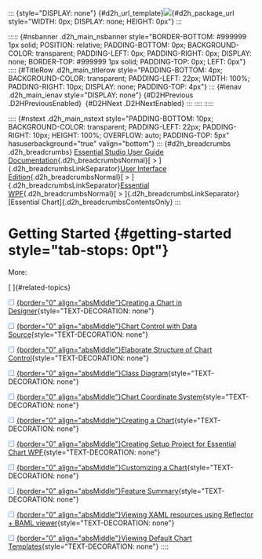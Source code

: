 ::: {style="DISPLAY: none"}
[](ms-xhelp:///?Id=d2h_url_template){#d2h_url_template}![](!package_url!){#d2h_package_url style="WIDTH: 0px; DISPLAY: none; HEIGHT: 0px"}
:::

::::: {#nsbanner .d2h_main_nsbanner style="BORDER-BOTTOM: #999999 1px solid; POSITION: relative; PADDING-BOTTOM: 0px; BACKGROUND-COLOR: transparent; PADDING-LEFT: 0px; PADDING-RIGHT: 0px; DISPLAY: none; BORDER-TOP: #999999 1px solid; PADDING-TOP: 0px; LEFT: 0px"}
:::: {#TitleRow .d2h_main_titlerow style="PADDING-BOTTOM: 4px; BACKGROUND-COLOR: transparent; PADDING-LEFT: 22px; WIDTH: 100%; PADDING-RIGHT: 10px; DISPLAY: none; PADDING-TOP: 4px"}
::: {#ienav .d2h_main_ienav style="DISPLAY: none"}
[](ms-xhelp:///?Id=c06f3c6d-cfd7-4d00-a630-eb8851539bc9){#D2HPrevious .D2HPreviousEnabled}  [](ms-xhelp:///?Id=82184e29-7a7c-4ac8-aebd-bac46acb23c8){#D2HNext .D2HNextEnabled}
:::
::::
:::::

:::: {#nstext .d2h_main_nstext style="PADDING-BOTTOM: 10px; BACKGROUND-COLOR: transparent; PADDING-LEFT: 22px; PADDING-RIGHT: 10px; HEIGHT: 100%; OVERFLOW: auto; PADDING-TOP: 5px" hasuserbackground="true" valign="bottom"}
::: {#d2h_breadcrumbs .d2h_breadcrumbs}
[Essential Studio User Guide Documentation](ms-xhelp:///?Id=12457748-09e3-4d74-a240-8e049cedf030){.d2h_breadcrumbsNormal}[ \> ]{.d2h_breadcrumbsLinkSeparator}[User Interface Edition](ms-xhelp:///?Id=c29296b7-531c-413b-a0ec-488ca1f7f669){.d2h_breadcrumbsNormal}[ \> ]{.d2h_breadcrumbsLinkSeparator}[Essential WPF](ms-xhelp:///?Id=7f4f82c5-151c-4262-94d0-75c4626c77bc){.d2h_breadcrumbsNormal}[ \> ]{.d2h_breadcrumbsLinkSeparator}[Essential Chart]{.d2h_breadcrumbsContentsOnly}
:::

# Getting Started {#getting-started style="tab-stops: 0pt"}

More:

[ ]{#related-topics}

[![](button.gif){border="0" align="absMiddle"}Creating a Chart in Designer](ms-xhelp:///?Id=82184e29-7a7c-4ac8-aebd-bac46acb23c8){style="TEXT-DECORATION: none"}

[![](button.gif){border="0" align="absMiddle"}Chart Control with Data Source](ms-xhelp:///?Id=5fc9a32d-51da-49cd-9a2d-974c081f8a2a){style="TEXT-DECORATION: none"}

[![](button.gif){border="0" align="absMiddle"}Elaborate Structure of Chart Control](ms-xhelp:///?Id=43ea12c2-44ff-43cf-84e1-636bbfa866ab){style="TEXT-DECORATION: none"}

[![](button.gif){border="0" align="absMiddle"}Class Diagram](ms-xhelp:///?Id=2b5ceb21-4139-4cbc-ad28-74dec582ddfe){style="TEXT-DECORATION: none"}

[![](button.gif){border="0" align="absMiddle"}Chart Coordinate System](ms-xhelp:///?Id=083bfc2d-4d81-4892-a613-68c4d0162234){style="TEXT-DECORATION: none"}

[![](button.gif){border="0" align="absMiddle"}Creating a Chart](ms-xhelp:///?Id=179a3021-d4d3-4015-92c6-4ff24cfe6d20){style="TEXT-DECORATION: none"}

[![](button.gif){border="0" align="absMiddle"}Creating Setup Project for Essential Chart WPF](ms-xhelp:///?Id=6d9cc8f0-af6f-48ae-837f-490ec1750378){style="TEXT-DECORATION: none"}

[![](button.gif){border="0" align="absMiddle"}Customizing a Chart](ms-xhelp:///?Id=85812789-fedd-4fc8-9b72-6892eab9a69e){style="TEXT-DECORATION: none"}

[![](button.gif){border="0" align="absMiddle"}Feature Summary](ms-xhelp:///?Id=c4336b29-9f3a-4b7f-ac88-f610ce743fbd){style="TEXT-DECORATION: none"}

[![](button.gif){border="0" align="absMiddle"}Viewing XAML resources using Reflector + BAML viewer](ms-xhelp:///?Id=cb6bf8af-1055-4db5-a39a-fba43d9bb104){style="TEXT-DECORATION: none"}

[![](button.gif){border="0" align="absMiddle"}Viewing Default Chart Templates](ms-xhelp:///?Id=b60ccaa5-ab4a-4dfe-bac0-67a7bd0a93ba){style="TEXT-DECORATION: none"}
::::
